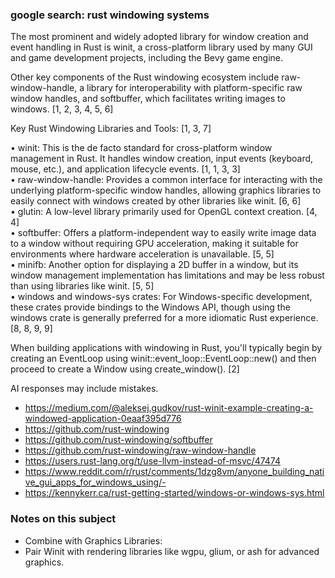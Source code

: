 
### google search: rust windowing systems

The most prominent and widely adopted library for window creation and event handling in Rust is winit, a cross-platform library used by many GUI and game development projects, including the Bevy game engine.

Other key components of the Rust windowing ecosystem include raw-window-handle, a library for interoperability with platform-specific raw window handles, and softbuffer, which facilitates writing images to windows. [1, 2, 3, 4, 5, 6]  

Key Rust Windowing Libraries and Tools: [1, 3, 7]  

• winit: This is the de facto standard for cross-platform window management in Rust. It handles window creation, input events (keyboard, mouse, etc.), and application lifecycle events. [1, 1, 3, 3]  
• raw-window-handle: Provides a common interface for interacting with the underlying platform-specific window handles, allowing graphics libraries to easily connect with windows created by other libraries like winit. [6, 6]  
• glutin: A low-level library primarily used for OpenGL context creation. [4, 4]  
• softbuffer: Offers a platform-independent way to easily write image data to a window without requiring GPU acceleration, making it suitable for environments where hardware acceleration is unavailable. [5, 5]  
• minifb: Another option for displaying a 2D buffer in a window, but its window management implementation has limitations and may be less robust than using libraries like winit. [5, 5]  
• windows and windows-sys crates: For Windows-specific development, these crates provide bindings to the Windows API, though using the windows crate is generally preferred for a more idiomatic Rust experience. [8, 8, 9, 9]  

When building applications with windowing in Rust, you'll typically begin by creating an EventLoop using winit::event_loop::EventLoop::new() and then proceed to create a Window using create_window(). [2]  

AI responses may include mistakes.

- https://medium.com/@aleksej.gudkov/rust-winit-example-creating-a-windowed-application-0eaaf395d776
- https://github.com/rust-windowing
- https://github.com/rust-windowing/softbuffer
- https://github.com/rust-windowing/raw-window-handle
- https://users.rust-lang.org/t/use-llvm-instead-of-msvc/47474
- https://www.reddit.com/r/rust/comments/1dzg8vm/anyone_building_native_gui_apps_for_windows_using/-  
- https://kennykerr.ca/rust-getting-started/windows-or-windows-sys.html

### Notes on this subject

- Combine with Graphics Libraries:
- Pair Winit with rendering libraries like wgpu, glium, or ash for advanced graphics.
